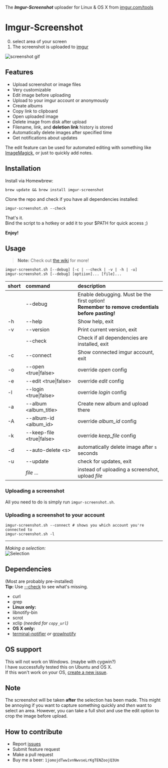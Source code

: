 The _**Imgur-Screenshot**_ uploader for Linux & OS X from [imgur.com/tools](https://imgur.com/tools)<br>

# Imgur-Screenshot

0. select area of your screen
0. The screenshot is uploaded to [imgur](https://imgur.com)

![screenshot gif](https://i.imgur.com/ozAFCyW.gif)


Features
----
* Upload screenshot or image files
* Very customizable
* Edit image before uploading
* Upload to your imgur account or anonymously
* Create albums
* Copy link to clipboard
* Open uploaded image
* Delete image from disk after upload
* Filename, link, and **deletion link** history is stored
* Automatically delete images after specified time
* Get notifications about updates

The edit feature can be used for automated editing with something like [ImageMagick](http://www.imagemagick.org/script/index.php), or just to quickly add notes.

Installation
----

Install via Homewbrew:
```shell
brew update && brew install imgur-screenshot
```

Clone the repo and check if you have all dependencies installed:

```shell
imgur-screenshot.sh --check
```

That's it.  
Bind the script to a hotkey or add it to your $PATH for quick access ;)

**Enjoy!**

Usage
----

> **Note:** Check out [the wiki](https://github.com/jomo/imgur-screenshot/wiki) for more!

```shell
imgur-screenshot.sh [--debug] [-c | --check | -v | -h | -u]
imgur-screenshot.sh [--debug] [optiion]... [file]...
```

| short | command                   | description                                                                                       |
| :---- | :------------------------ | :------------------------------------------------------------------------------------------------ |
|       | --debug                   | Enable debugging. Must be the first option!<br>**Remember to remove credentials before pasting!** |
| -h    | --help                    | Show help, exit                                                                                   |
| -v    | --version                 | Print current version, exit                                                                       |
|       | --check                   | Check if all dependencies are installed, exit                                                     |
| -c    | --connect                 | Show connected imgur account, exit                                                                |
| -o    | --open <true\|false>      | override *open* config                                                                            |
| -e    | --edit <true\|false>      | override *edit* config                                                                            |
| -l    | --login <true\|false>     | override *login* config                                                                           |
| -a    | --album \<album_title\>   | Create new album and upload there                                                                 |
| -A    | --album-id \<album_id\>   | override *album_id* config                                                                        |
| -k    | --keep-file <true\|false> | override *keep_file* config                                                                       |
| -d    | --auto-delete \<s\>       | automatically delete image after `s` seconds                                                      |
| -u    | --update                  | check for updates, exit                                                                           |
|       | *file* ...                | instead of uploading a screenshot, upload *file*                                                  |

### Uploading a screenshot

All you need to do is simply run `imgur-screenshot.sh`.

### Uploading a screenshot to your account

```shell
imgur-screenshot.sh --connect # shows you which account you're connected to
imgur-screenshot.sh -l
```

---

_Making a selection:_<br>
![Selection](https://i.imgur.com/3G7BmdV.png)<br>


Dependencies
----

(Most are probably pre-installed)<br>
**Tip:** Use [--check](#Installation) to see what's missing.

* curl
* grep
* **Linux only:**
* libnotify-bin
* scrot
* xclip <i>(needed for `copy_url`)</i>
* **OS X only:**
* [terminal-notifier](https://github.com/julienXX/terminal-notifier) *or* [growlnotify](http://growl.info/downloads#generaldownloads)


OS support
----

This will not work on Windows. (maybe with cygwin?)<br>
I have successfully tested this on Ubuntu and OS X.<br>
If this won't work on your OS, [create a new issue](https://github.com/jomo/imgur-screenshot/issues/new?title=add+support+for+_______&body=required+steps+to+make+it+work+on+______:).


Note
----

The screenshot will be taken **after** the selection has been made. This might be annoying if you want to capture something quickly and _then_ want to select an area.
However, you can take a full shot and use the edit option to crop the image before upload.


How to contribute
----

* Report [issues](https://github.com/jomo/imgur-screenshot/issues)
* Submit feature request
* Make a pull request
* Buy me a beer: `1jomojdTww1vnNwvseLrKgTENZoojQ3Um`